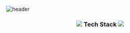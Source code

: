 ![header](https://capsule-render.vercel.app/api?type=slice&color=87ceaf&height=300&section=header&text=HanGyul%20Kang&fontSize=90)

<h3 align="center">
    <img src="https://img.icons8.com/external-parzival-1997-outline-color-parzival-1997/50/000000/external-technology-renewable-energy-parzival-1997-outline-color-parzival-1997.png"/>
        Tech Stack
    <img src="https://img.icons8.com/external-parzival-1997-outline-color-parzival-1997/50/000000/external-technology-renewable-energy-parzival-1997-outline-color-parzival-1997.png"/>
</h3>

<div align="center">
<img src="https://img.shields.io/badge/-Java-orange?logo=java&style=flat-square" alt="">
</div>
